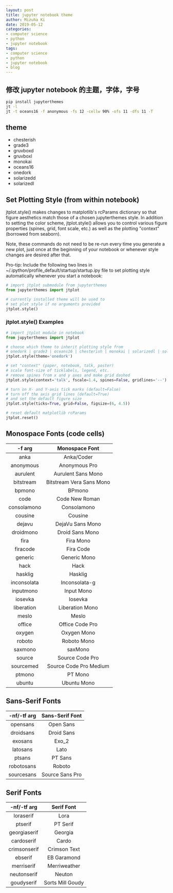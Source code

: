 ```yaml
---
layout: post
title: jupyter notebook theme
author: Mizuha Ki
date: 2019-05-12
categories:
- computer science
- python
- jupyter notebook
tags:
- computer science
- python
- jupyter notebook
- blog
---
```


## 修改 jupyter notebook 的主题，字体，字号
```bash
pip install jupyterthemes
jt -l
jt -t oceans16 -f anonymous -fs 12 -cellw 90% -ofs 11 -dfs 11 -T
```

## theme
- chesterish
- grade3
- gruvboxd
- gruvboxl
- monokai
- oceans16
- onedork
- solarizedd
- solarizedl

## Set Plotting Style (from within notebook)
jtplot.style() makes changes to matplotlib's rcParams dictionary so that figure aesthetics match those of a chosen jupyterthemes style. In addition to setting the color scheme, jtplot.style() allows you to control various figure properties (spines, grid, font scale, etc.) as well as the plotting "context" (borrowed from seaborn).

Note, these commands do not need to be re-run every time you generate a new plot, just once at the beginning of your notebook or whenever style changes are desired after that.

Pro-tip: Include the following two lines in ~/.ipython/profile_default/startup/startup.ipy file to set plotting style automatically whenever you start a notebook:

```python
# import jtplot submodule from jupyterthemes
from jupyterthemes import jtplot

# currently installed theme will be used to
# set plot style if no arguments provided
jtplot.style()
```

### jtplot.style() Examples
```python
# import jtplot module in notebook
from jupyterthemes import jtplot

# choose which theme to inherit plotting style from
# onedork | grade3 | oceans16 | chesterish | monokai | solarizedl | solarizedd
jtplot.style(theme='onedork')

# set "context" (paper, notebook, talk, poster)
# scale font-size of ticklabels, legend, etc.
# remove spines from x and y axes and make grid dashed
jtplot.style(context='talk', fscale=1.4, spines=False, gridlines='--')

# turn on X- and Y-axis tick marks (default=False)
# turn off the axis grid lines (default=True)
# and set the default figure size
jtplot.style(ticks=True, grid=False, figsize=(6, 4.5))

# reset default matplotlib rcParams
jtplot.reset()
```

## Monospace Fonts (code cells)
\-f arg | Monospace Font
:---: | :---:
anka | Anka/Coder
anonymous | Anonymous Pro
aurulent | Aurulent Sans Mono
bitstream | Bitstream Vera Sans Mono
bpmono | BPmono
code | Code New Roman
consolamono | Consolamono
cousine | Cousine
dejavu | DejaVu Sans Mono
droidmono | Droid Sans Mono
fira | Fira Mono
firacode | Fira Code
generic | Generic Mono
hack | Hack
hasklig | Hasklig
inconsolata | Inconsolata-g
inputmono | Input Mono
iosevka | Iosevka
liberation | Liberation Mono
meslo | Meslo
office | Office Code Pro
oxygen | Oxygen Mono
roboto | Roboto Mono
saxmono | saxMono
source | Source Code Pro
sourcemed | Source Code Pro Medium
ptmono | PT Mono
ubuntu | Ubuntu Mono

## Sans-Serif Fonts
\-nf/\-tf arg | Sans-Serif Font
:---: | :---:
opensans | Open Sans
droidsans | Droid Sans
exosans | Exo_2
latosans | Lato
ptsans | PT Sans
robotosans | Roboto
sourcesans | Source Sans Pro

## Serif Fonts
\-nf/\-tf arg | Serif Font
:---: | :---:
loraserif | Lora
ptserif | PT Serif
georgiaserif | Georgia
cardoserif | Cardo
crimsonserif | Crimson Text
ebserif | EB Garamond
merriserif | Merriweather
neutonserif | Neuton
goudyserif | Sorts Mill Goudy